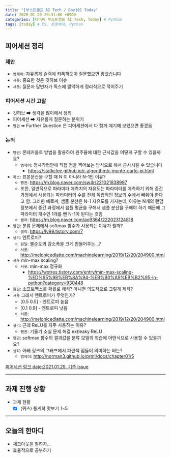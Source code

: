 ```yaml
---
title: "[부스트캠프 AI Tech / Day10] Today"
date: 2020-01-29 20:31:00 +0900
categories: [네이버 부스트캠프 AI Tech, Today] # Python
tags: [today] # CS, 운영체제, Python
---
```



## **피어세션 정리**

### 제안

- `엠제이`: 자유롭게 슬랙에 카톡하듯이 질문했으면 좋겠습니다
- `서폿`: 중요한 것은 깃허브 이슈
- `서폿`: 질문자 답변자가 독스에 짤막하게 정리식으로 적어주기

### 피어세션 시간 고찰

- 깃허브 ➡ 생각을 많이해서 정리
- 피어세션 ➡ 자유롭게 질문하는 분위기
- `펭귄` ➡ Further Question 은 피어세션에서 다 함께 얘기해 보았으면 좋겠음

### 논의

- `펭귄`: 몬테카를로 방법을 활용하여 원주율에 대한 근사값을 어떻게 구할 수 있을까요?
  - `엠제이`: 정사각형안에 직접 점을 찍어보는 방식으로 해서 근사시킬 수 있습니다
    - https://statkclee.github.io/r-algorithm/r-monte-carlo-pi.html
- `히스`: 표본분산을 구할 때 N 이 아니라 N-1인 이유?
  - `펭귄`: https://m.blog.naver.com/sw4r/221021838997
  - 또한, 일반적으로 파라미터 예측치의 자유도는 파라미터를 예측하기 위해 중간과정에서 사용되는 파라미터의 수를 전체 독립적인 정보의 수에서 빼줘야 한다고 함. 그러한 예로써, 샘플 분산은 N-1 자유도를 가지는데, 이유는 N개의 랜덤 정보에서 중간 과정에서 샘플 평균을 구해서 샘플 분산을 구해야 하기 때문에 그 파라미터 개수인 1개를 뺀 N-1이 된다는 것임
  - `샐리`: https://m.blog.naver.com/ao9364/222023124818
- `펭귄`: 분류 문제에서 softmax 함수가 사용되는 이유가 뭘까?
  - `샐리`: https://lv99.tistory.com/7
- `샐리`: 엔트로피?
  - `원딜`: 불순도의 감소폭을 크게 만들어주는…?
  - `서폿`: http://melonicedlatte.com/machinelearning/2019/12/20/204900.html
- `서폿` min-max scaling?
  - `서폿`: min-max 정규화
    - https://wotres.tistory.com/entry/min-max-scaling-%ED%95%98%EB%8A%94-%EB%B0%A9%EB%B2%95-in-python?category=930448
- `원딜`: 소프트맥스를 확률로 해석? 아니면 의도적으로 그렇게 제작?
- `서폿` 그래서 엔트로피가 무엇인가?
  - [0.5 0.5] - 엔트로피 높음
  - [0.1 0.9] - 엔트로피 낮음
  - `서폿`: http://melonicedlatte.com/machinelearning/2019/12/20/204900.html
- `샐리`: 근래 ReLU를 자주 사용하는 이유?
  - `펭귄`: 기울기 소실 문제 해결 ex)leaky ReLU
- `펭귄`: softmax 함수의 결과값을 분류 모델의 학습에 어떤식으로 사용할 수 있을까요?
- `샐리`: 아래 링크의 그래프에서 파란색 점들이 의미하는 바는?
  - `엠제이`: http://norman3.github.io/prml/docs/chapter01/5

[피어세션 링크 date:2021.01.29. 기준 issue](https://github.com/boostcamp-ai-tech-4/peer-session/issues)

---

## **과제 진행 상황**

- 과제 현황
  - [X] (퀴즈) 통계학 맛보기 1~5

---

## **오늘의 한마디**

- 체크아웃을 잘하자...
- 효율적으로 공부하기